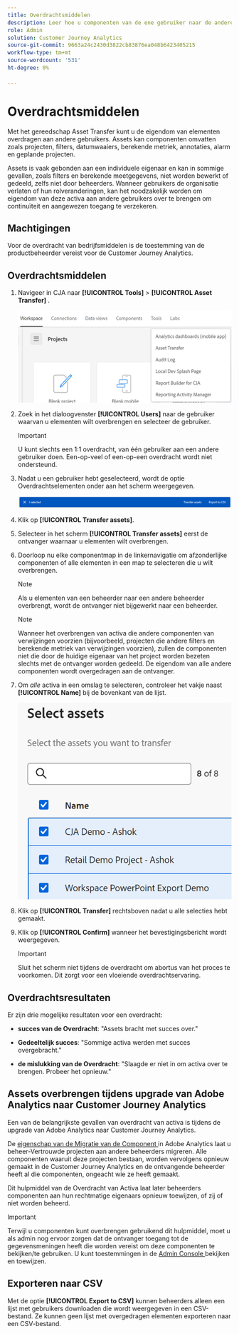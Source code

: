 ```yaml
---
title: Overdrachtsmiddelen
description: Leer hoe u componenten van de ene gebruiker naar de andere kunt overbrengen
role: Admin
solution: Customer Journey Analytics
source-git-commit: 9663a24c2430d3822cb83876ea048b6423405215
workflow-type: tm+mt
source-wordcount: '531'
ht-degree: 0%

---
```



# Overdrachtsmiddelen

Met het gereedschap Asset Transfer kunt u de eigendom van elementen overdragen aan andere gebruikers. Assets kan componenten omvatten zoals projecten, filters, datumwaaiers, berekende metriek, annotaties, alarm en geplande projecten.

Assets is vaak gebonden aan een individuele eigenaar en kan in sommige gevallen, zoals filters en berekende meetgegevens, niet worden bewerkt of gedeeld, zelfs niet door beheerders. Wanneer gebruikers de organisatie verlaten of hun rolveranderingen, kan het noodzakelijk worden om eigendom van deze activa aan andere gebruikers over te brengen om continuïteit en aangewezen toegang te verzekeren.

## Machtigingen

Voor de overdracht van bedrijfsmiddelen is de toestemming van de productbeheerder vereist voor de Customer Journey Analytics.

## Overdrachtsmiddelen

1. Navigeer in CJA naar **[!UICONTROL Tools]** > **[!UICONTROL Asset Transfer]** .

   ![ het menupunt van de overdracht van activa ](/help/tools/asset-transfer/assets/asset-transfer.png)

1. Zoek in het dialoogvenster **[!UICONTROL Users]** naar de gebruiker waarvan u elementen wilt overbrengen en selecteer de gebruiker.

   >[!IMPORTANT]
   >
   >U kunt slechts een 1:1 overdracht, van één gebruiker aan een andere gebruiker doen. Een-op-veel of een-op-een overdracht wordt niet ondersteund.


1. Nadat u een gebruiker hebt geselecteerd, wordt de optie Overdrachtselementen onder aan het scherm weergegeven.

   ![ menuoptie ](/help/tools/asset-transfer/assets/after-selection.png)

1. Klik op **[!UICONTROL Transfer assets]**.

1. Selecteer in het scherm **[!UICONTROL Transfer assets]** eerst de ontvanger waarnaar u elementen wilt overbrengen.

1. Doorloop nu elke componentmap in de linkernavigatie om afzonderlijke componenten of alle elementen in een map te selecteren die u wilt overbrengen.

   >[!NOTE]
   >
   >Als u elementen van een beheerder naar een andere beheerder overbrengt, wordt de ontvanger niet bijgewerkt naar een beheerder.


   >[!NOTE]
   >
   >    Wanneer het overbrengen van activa die andere componenten van verwijzingen voorzien (bijvoorbeeld, projecten die andere filters en berekende metriek van verwijzingen voorzien), zullen de componenten niet die door de huidige eigenaar van het project worden bezeten slechts met de ontvanger worden gedeeld. De eigendom van alle andere componenten wordt overgedragen aan de ontvanger.

1. Om _alle_ activa in een omslag te selecteren, controleer het vakje naast **[!UICONTROL Name]** bij de bovenkant van de lijst.

   ![ uitgezochte activa om over te brengen ](/help/tools/asset-transfer/assets/select-assets.png)

1. Klik op **[!UICONTROL Transfer]** rechtsboven nadat u alle selecties hebt gemaakt.

1. Klik op **[!UICONTROL Confirm]** wanneer het bevestigingsbericht wordt weergegeven.

   >[!IMPORTANT]
   >
   >Sluit het scherm niet tijdens de overdracht om abortus van het proces te voorkomen. Dit zorgt voor een vloeiende overdrachtservaring.

## Overdrachtsresultaten

Er zijn drie mogelijke resultaten voor een overdracht:

- **succes van de Overdracht**: &quot;Assets bracht met succes over.&quot;

- **Gedeeltelijk succes**: &quot;Sommige activa werden met succes overgebracht.&quot;

- **de mislukking van de Overdracht**: &quot;Slaagde er niet in om activa over te brengen. Probeer het opnieuw.&quot;

## Assets overbrengen tijdens upgrade van Adobe Analytics naar Customer Journey Analytics

Een van de belangrijkste gevallen van overdracht van activa is tijdens de upgrade van Adobe Analytics naar Customer Journey Analytics.

De [ eigenschap van de Migratie van de Component ](https://experienceleague.adobe.com/en/docs/analytics/admin/admin-tools/component-migration/component-migration) in Adobe Analytics laat u beheer-Vertrouwde projecten aan andere beheerders migreren. Alle componenten waaruit deze projecten bestaan, worden vervolgens opnieuw gemaakt in de Customer Journey Analytics en de ontvangende beheerder heeft al die componenten, ongeacht wie ze heeft gemaakt.

Dit hulpmiddel van de Overdracht van Activa laat later beheerders componenten aan hun rechtmatige eigenaars opnieuw toewijzen, of zij of niet worden beheerd.

>[!IMPORTANT]
>
>Terwijl u componenten kunt overbrengen gebruikend dit hulpmiddel, moet u als admin nog ervoor zorgen dat de ontvanger toegang tot de gegevensmeningen heeft die worden vereist om deze componenten te bekijken/te gebruiken. U kunt toestemmingen in de [ Admin Console ](https://helpx.adobe.com/nl/enterprise/using/admin-console.html) bekijken en toewijzen.

## Exporteren naar CSV

Met de optie **[!UICONTROL Export to CSV]** kunnen beheerders alleen een lijst met gebruikers downloaden die wordt weergegeven in een CSV-bestand. Ze kunnen geen lijst met overgedragen elementen exporteren naar een CSV-bestand.

<!---## Unknown users

All previously deleted users appear under one unknown user entry, along with all their orphan components. These components can be transferred to a new recipient. This feature will be available in January.-->